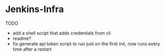 # Jenkins-Infra

TODO
* add a shell script that adds credentials from cli
* readme?
* fix generate api token script to run just on the first init, now runs every time after a restart
